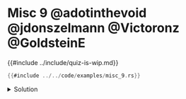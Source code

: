 # Misc 9 @adotinthevoid @jdonszelmann @Victoronz @GoldsteinE

{{#include ../include/quiz-is-wip.md}}

```rust
{{#include ../../code/examples/misc_9.rs}}
```

<details>
<summary>Solution</summary>

```
{{#include ../../code/examples/stderr/misc_9.stderr}}
```
`Unit;` on it's own is fine, because `Unit` is declared as a unit struct, so `Unit` is a constant of type `Unit`.

`Tuple;` on it's own is fine, because `Tuple` as a value is the constructor for `Tuple`, with type `fn() -> Tuple`.

`Struct;` is a compiler error, because `Struct` only exists as a type, and never a value.

Only `Tuple` structs can be initialized with parentheses, because it's actually calling a constructor function.

No matter what kind a struct is, it can always be initialized with braces (even if not declared with them). Therefore all 3 statements are OK.

You cannot generally use a struct name as the left hand side of an assignment. 
However, with the `Unit = Unit` works because this is a destructuring assignment where
`Unit` on the left is a constant pattern.

Destructuring assignment on a unit structs works as any other struct, 
and struct update syntax as well, even when there are no fields. 
Therefore, the last three statements work.

</details>

